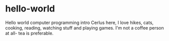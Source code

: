 # hello-world
Hello world computer programming intro
Cerlus here, I love hikes, cats, cooking, reading, watching stuff and playing games.
I'm not a coffee person at all- tea is preferable.
